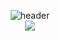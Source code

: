 <div align="center"> 

![header](https://capsule-render.vercel.app/api?type=wave&color=auto&height=300&section=header&text=HELLO!%20&fontSize=90)
<br/>
![](https://img.shields.io/badge/Netflix-E50914?style=for-the-badge&logo=netflix&logoColor=white)
<div align=center>


<!--
**DeepSoupp/DeepSoupp** is a ✨ _special_ ✨ repository because its `README.md` (this file) appears on your GitHub profile.

Here are some ideas to get you started:

- 🔭 I’m currently working on ...
- 🌱 I’m currently learning ...
- 👯 I’m looking to collaborate on ...
- 🤔 I’m looking for help with ...
- 💬 Ask me about ...
- 📫 How to reach me: ...
- 😄 Pronouns: ...
- ⚡ Fun fact: ...
-->
